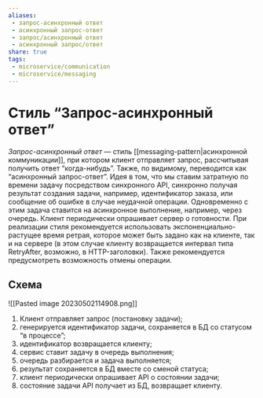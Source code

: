 ```yaml
---
aliases:
 - запрос-асинхронный ответ
 - асинхронный запрос-ответ
 - запрос/асинхронный ответ
 - асинхронный запрос/ответ
share: true
tags:
 - microservice/communication
 - microservice/messaging
---
```

# Стиль “Запрос-асинхронный ответ”
*Запрос-асинхронный ответ* — стиль [[messaging-pattern|асинхронной коммуникации]], при котором клиент отправляет запрос, рассчитывая получить ответ “когда-нибудь”. 
Также, по видимому, переводится как “асинхронный запрос-ответ”.
Идея в том, что мы ставим затратную по времени задачу посредством синхронного API, синхронно получая результат создания задачи, например, идентификатор заказа, или сообщение об ошибке в случае неудачной операции. Одновременно с этим задача ставится на асинхронное выполнение, например, через очередь. Клиент периодически опрашивает сервер о готовности.
При реализации стиля рекомендуется использовать экспоненциально-растущее время ретрая, которое может быть задано как на клиенте, так и на сервере (в этом случае клиенту возвращается интервал типа RetryAfter, возможно, в HTTP-заголовки). Также рекомендуется предусмотреть возможность отмены операции.

## Схема
![[Pasted image 20230502114908.png]]
1. Клиент отправляет запрос (постановку задачи);
2. генерируется идентификатор задачи, сохраняется в БД со статусом “в процессе”;
3. идентификатор возвращается клиенту;
4. сервис ставит задачу в очередь выполнения;
5. очередь разбирается и задача выполняется;
6. результат сохраняется в БД вместе со сменой статуса;
7. клиент периодически опрашивает API о состоянии задачи;
8. состояние задачи API получает из БД, возвращает клиенту.